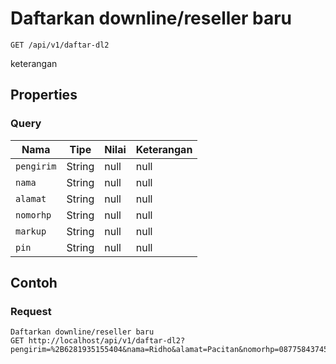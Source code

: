 # Daftarkan downline/reseller baru
```http
GET /api/v1/daftar-dl2
```
keterangan
## Properties
### Query
Nama | Tipe | Nilai | Keterangan
--- | --- | --- | ---
<code>pengirim</code> | String | null | null
<code>nama</code> | String | null | null
<code>alamat</code> | String | null | null
<code>nomorhp</code> | String | null | null
<code>markup</code> | String | null | null
<code>pin</code> | String | null | null

## Contoh

### Request
```http
Daftarkan downline/reseller baru
GET http://localhost/api/v1/daftar-dl2?pengirim=%2B6281935155404&nama=Ridho&alamat=Pacitan&nomorhp=087758437457&markup=500&pin=1234
```
